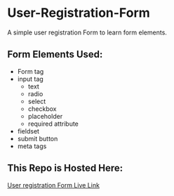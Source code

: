 # User-Registration-Form

A simple user registration Form to learn form elements.

## Form Elements Used:

- Form tag
- input tag
  - text
  - radio
  - select
  - checkbox
  - placeholder
  - required attribute
- fieldset
- submit button
- meta tags


## This Repo is Hosted Here:

[User registration Form Live Link](https://ialtafshaikh.github.io/User-Registration-Form/)
